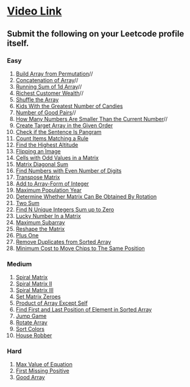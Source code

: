 # [Video Link](https://youtu.be/n60Dn0UsbEk)

## Submit the following on your Leetcode profile itself.

### Easy
1.  [Build Array from Permutation](https://leetcode.com/problems/build-array-from-permutation/)//
2.  [Concatenation of Array](https://leetcode.com/problems/concatenation-of-array/)//
3.  [Running Sum of 1d Array](https://leetcode.com/problems/running-sum-of-1d-array/)//
4.  [Richest Customer Wealth](https://leetcode.com/problems/richest-customer-wealth/)//
5.  [Shuffle the Array](https://leetcode.com/problems/shuffle-the-array/)
6.  [Kids With the Greatest Number of Candies](https://leetcode.com/problems/kids-with-the-greatest-number-of-candies/)
7.  [Number of Good Pairs](https://leetcode.com/problems/number-of-good-pairs/)//
8.  [How Many Numbers Are Smaller Than the Current Number](https://leetcode.com/problems/how-many-numbers-are-smaller-than-the-current-number/)//
9.  [Create Target Array in the Given Order](https://leetcode.com/problems/create-target-array-in-the-given-order/)
10. [Check if the Sentence Is Pangram](https://leetcode.com/problems/check-if-the-sentence-is-pangram/)
11. [Count Items Matching a Rule](https://leetcode.com/problems/count-items-matching-a-rule/)
12. [Find the Highest Altitude](https://leetcode.com/problems/find-the-highest-altitude/)
13. [Flipping an Image](https://leetcode.com/problems/flipping-an-image/)
14. [Cells with Odd Values in a Matrix](https://leetcode.com/problems/cells-with-odd-values-in-a-matrix/)
15. [Matrix Diagonal Sum](https://leetcode.com/problems/matrix-diagonal-sum/)
16. [Find Numbers with Even Number of Digits](https://leetcode.com/problems/find-numbers-with-even-number-of-digits/)
17. [Transpose Matrix](https://leetcode.com/problems/transpose-matrix/)
18. [Add to Array-Form of Integer](https://leetcode.com/problems/add-to-array-form-of-integer/)
19. [Maximum Population Year](https://leetcode.com/problems/maximum-population-year/)
20. [Determine Whether Matrix Can Be Obtained By Rotation](https://leetcode.com/problems/determine-whether-matrix-can-be-obtained-by-rotation/)
21. [Two Sum](https://leetcode.com/problems/two-sum/)
22. [Find N Unique Integers Sum up to Zero](https://leetcode.com/problems/find-n-unique-integers-sum-up-to-zero/)
23. [Lucky Number In a Matrix](https://leetcode.com/problems/lucky-numbers-in-a-matrix/)
24. [Maximum Subarray](https://leetcode.com/problems/maximum-subarray/)
25. [Reshape the Matrix](https://leetcode.com/problems/reshape-the-matrix/)
26. [Plus One](https://leetcode.com/problems/plus-one/)
27. [Remove Duplicates from Sorted Array](https://leetcode.com/problems/remove-duplicates-from-sorted-array/)
28. [Minimum Cost to Move Chips to The Same Position](https://leetcode.com/problems/minimum-cost-to-move-chips-to-the-same-position/)

### Medium
1.  [Spiral Matrix](https://leetcode.com/problems/spiral-matrix/)
2.  [Spiral Matrix II](https://leetcode.com/problems/spiral-matrix-ii/)
3.  [Spiral Matrix III](https://leetcode.com/problems/spiral-matrix-iii/)
4.  [Set Matrix Zeroes](https://leetcode.com/problems/set-matrix-zeroes/)
5.  [Product of Array Except Self](https://leetcode.com/problems/product-of-array-except-self/)
6.  [Find First and Last Position of Element in Sorted Array](https://leetcode.com/problems/find-first-and-last-position-of-element-in-sorted-array/)
7.  [Jump Game](https://leetcode.com/problems/jump-game/)
8.  [Rotate Array](https://leetcode.com/problems/rotate-array/)
9.  [Sort Colors](https://leetcode.com/problems/sort-colors/)
10. [House Robber](https://leetcode.com/problems/house-robber/)

### Hard
1. [Max Value of Equation](https://leetcode.com/problems/max-value-of-equation/)
2. [First Missing Positive](https://leetcode.com/problems/first-missing-positive/)
3. [Good Array](https://leetcode.com/problems/check-if-it-is-a-good-array/)
